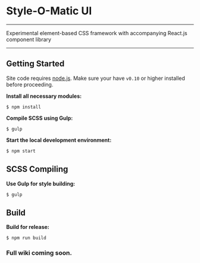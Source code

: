 # Style-O-Matic UI

---

Experimental element-based CSS framework with accompanying React.js component library

---

## Getting Started

Site code requires [node.js](http://nodejs.org). Make sure your have `v0.10` or higher installed before proceeding.

**Install all necessary modules:**

```
$ npm install
```

**Compile SCSS using Gulp:**

```
$ gulp
```

**Start the local development environment:**

```
$ npm start
```

## SCSS Compiling

**Use Gulp for style building:**

```
$ gulp
```


## Build

**Build for release:**

```
$ npm run build
```


### Full wiki coming soon.


